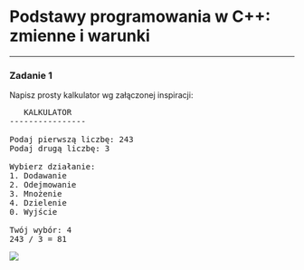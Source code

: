 # Podstawy programowania w C++: zmienne i warunki
---

### Zadanie 1
Napisz prosty kalkulator wg załączonej inspiracji:
<pre>   KALKULATOR   
----------------

Podaj pierwszą liczbę: 243
Podaj drugą liczbę: 3

Wybierz działanie:
1. Dodawanie
2. Odejmowanie
3. Mnożenie
4. Dzielenie
0. Wyjście

Twój wybór: 4
243 / 3 = 81</pre>

<img src="http://szuflandia.pjwstk.edu.pl/~s28961/kalkulator.gif">
